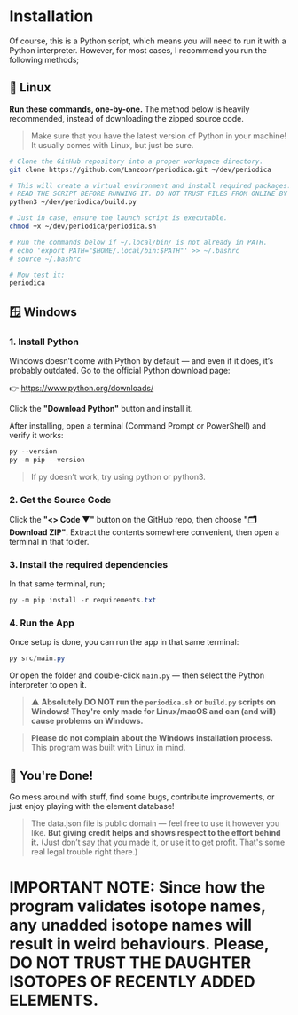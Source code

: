 # Installation

Of course, this is a Python script, which means you will need to run it with a Python interpreter.
However, for most cases, I recommend you run the following methods;

## 🐧 Linux

**Run these commands, one-by-one.** The method below is heavily recommended, instead of downloading the zipped source code.

> Make sure that you have the latest version of Python in your machine! It usually comes with Linux, but just be sure.

```bash
# Clone the GitHub repository into a proper workspace directory.
git clone https://github.com/Lanzoor/periodica.git ~/dev/periodica

# This will create a virtual environment and install required packages. Also, it will create a symlink to ~/.local/bin/periodica, where you can run the program without having to worry.
# READ THE SCRIPT BEFORE RUNNING IT. DO NOT TRUST FILES FROM ONLINE BY DEFAULT.
python3 ~/dev/periodica/build.py

# Just in case, ensure the launch script is executable.
chmod +x ~/dev/periodica/periodica.sh

# Run the commands below if ~/.local/bin/ is not already in PATH.
# echo 'export PATH="$HOME/.local/bin:$PATH"' >> ~/.bashrc
# source ~/.bashrc

# Now test it:
periodica
```

## 🪟 Windows

### 1. Install Python

Windows doesn’t come with Python by default — and even if it does, it’s probably outdated.
Go to the official Python download page:

👉 https://www.python.org/downloads/

Click the **"Download Python"** button and install it.

After installing, open a terminal (Command Prompt or PowerShell) and verify it works:

```ps1
py --version
py -m pip --version
```

> If py doesn’t work, try using python or python3.

### 2. Get the Source Code

Click the **"<> Code ▼"** button on the GitHub repo, then choose **"🗂️ Download ZIP"**.
Extract the contents somewhere convenient, then open a terminal in that folder.

### 3. Install the required dependencies

In that same terminal, run;

```ps1
py -m pip install -r requirements.txt
```

### 4. Run the App

Once setup is done, you can run the app in that same terminal:

```ps1
py src/main.py
```

Or open the folder and double-click `main.py` — then select the Python interpreter to open it.

> ⚠️ **Absolutely DO NOT run the `periodica.sh` or `build.py` scripts on Windows! They're only made for Linux/macOS and can (and will) cause problems on Windows.**

> **Please do not complain about the Windows installation process.** This program was built with Linux in mind.

## 🎉 You're Done!

Go mess around with stuff, find some bugs, contribute improvements, or just enjoy playing with the element database!

> The data.json file is public domain — feel free to use it however you like. **But giving credit helps and shows respect to the effort behind it.** (Just don’t say that you made it, or use it to get profit. That's some real legal trouble right there.)

# IMPORTANT NOTE: Since how the program validates isotope names, any unadded isotope names will result in weird behaviours. Please, DO NOT TRUST THE DAUGHTER ISOTOPES OF RECENTLY ADDED ELEMENTS.
